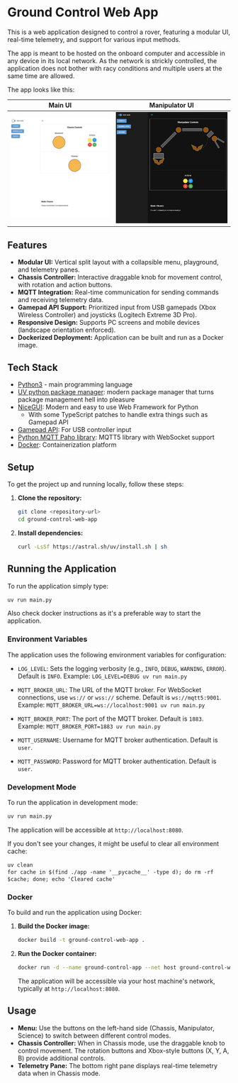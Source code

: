# Ground Control Web App

This is a web application designed to control a rover, featuring a modular UI, real-time telemetry, and support for various input methods.

The app is meant to be hosted on the onboard computer and accessible in any device in its local network. As the network is
strickly controlled, the application does not bother with racy conditions and multiple users at the same time
are allowed.

The app looks like this:


| Main UI | Manipulator UI |
|:---:|:---:|
| ![App Screenshot](static/app_ui.jpg) | ![App Screenshot](static/manipulator_ui_screenshot.jpg) |

## Features

*   **Modular UI:** Vertical split layout with a collapsible menu, playground, and telemetry panes.
*   **Chassis Controller:** Interactive draggable knob for movement control, with rotation and action buttons.
*   **MQTT Integration:** Real-time communication for sending commands and receiving telemetry data.
*   **Gamepad API Support:** Prioritized input from USB gamepads (Xbox Wireless Controller) and joysticks (Logitech Extreme 3D Pro).
*   **Responsive Design:** Supports PC screens and mobile devices (landscape orientation enforced).
*   **Dockerized Deployment:** Application can be built and run as a Docker image.


## Tech Stack

*   [Python3](https://www.python.org/) - main programming language
*   [UV python package manager](https://docs.astral.sh/uv/): modern package manager that turns
package management hell into pleasure
*   [NiceGUI](https://github.com/nicegui/nicegui): Modern and easy to use Web Framework for Python
    * With some TypeScript patches to handle extra things such as Gamepad API
*   [Gamepad API](https://developer.mozilla.org/en-US/docs/Web/API/Gamepad_API): For USB controller input
*   [Python MQTT Paho library](https://pypi.org/project/paho-mqtt/): MQTT5 library with WebSocket support
*   [Docker](https://www.docker.com/): Containerization platform

## Setup

To get the project up and running locally, follow these steps:

1.  **Clone the repository:**
    ```bash
    git clone <repository-url>
    cd ground-control-web-app
    ```

2.  **Install dependencies:**
    ```bash
    curl -LsSf https://astral.sh/uv/install.sh | sh
    ```


## Running the Application

To run the application simply type:

```bash
uv run main.py
```

Also check docker instructions as it's a preferable way to start the application.

### Environment Variables

The application uses the following environment variables for configuration:

*   `LOG_LEVEL`: Sets the logging verbosity (e.g., `INFO`, `DEBUG`, `WARNING`, `ERROR`). Default is `INFO`.
    Example: `LOG_LEVEL=DEBUG uv run main.py`

*   `MQTT_BROKER_URL`: The URL of the MQTT broker. For WebSocket connections, use `ws://` or `wss://` scheme. Default is `ws://mqtt5:9001`.
    Example: `MQTT_BROKER_URL=ws://localhost:9001 uv run main.py`

*   `MQTT_BROKER_PORT`: The port of the MQTT broker. Default is `1883`.
    Example: `MQTT_BROKER_PORT=1883 uv run main.py`

*   `MQTT_USERNAME`: Username for MQTT broker authentication. Default is `user`.

*   `MQTT_PASSWORD`: Password for MQTT broker authentication. Default is `user`.

### Development Mode

To run the application in development mode:

```bash
uv run main.py
```

The application will be accessible at `http://localhost:8080`.

If you don't see your changes, it might be useful to clear all environment cache:

```
uv clean
for cache in $(find ./app -name '__pycache__' -type d); do rm -rf $cache; done; echo 'Cleared cache'
```

### Docker

To build and run the application using Docker:

1.  **Build the Docker image:**
    ```bash
    docker build -t ground-control-web-app .
    ```

2.  **Run the Docker container:**
    ```bash
    docker run -d --name ground-control-app --net host ground-control-web-app
    ```

    The application will be accessible via your host machine's network, typically at `http://localhost:8080`.

## Usage

*   **Menu:** Use the buttons on the left-hand side (Chassis, Manipulator, Science) to switch between different control modes.
*   **Chassis Controller:** When in Chassis mode, use the draggable knob to control movement. The rotation buttons and Xbox-style buttons (X, Y, A, B) provide additional controls.
*   **Telemetry Pane:** The bottom right pane displays real-time telemetry data when in Chassis mode.